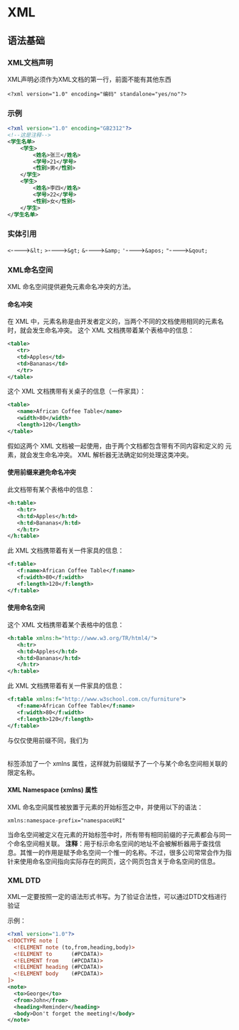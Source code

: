 # XML
## 语法基础
### XML文档声明
XML声明必须作为XML文档的第一行，前面不能有其他东西

`<?xml version="1.0" encoding="编码" standalone="yes/no"?> `
### 示例
```xml
<?xml version="1.0" encoding="GB2312"?>
<!--这是注释-->
<学生名单>
    <学生>
        <姓名>张三</姓名>
        <学号>21</学号>
        <性别>男</性别>
    </学生>
    <学生>
        <姓名>李四</姓名>
        <学号>22</学号>
        <性别>女</性别>
    </学生>
</学生名单>
```
### 实体引用
`<`---->`&lt;`
`>`---->`&gt;`
`&`---->`&amp;`
`'`---->`&apos;`
`"`---->`&qout;`

### XML命名空间
XML 命名空间提供避免元素命名冲突的方法。
#### 命名冲突
在 XML 中，元素名称是由开发者定义的，当两个不同的文档使用相同的元素名时，就会发生命名冲突。
这个 XML 文档携带着某个表格中的信息：
```xml
<table>
   <tr>
   <td>Apples</td>
   <td>Bananas</td>
   </tr>
</table>
```
这个 XML 文档携带有关桌子的信息（一件家具）：
```xml
<table>
   <name>African Coffee Table</name>
   <width>80</width>
   <length>120</length>
</table>
```
假如这两个 XML 文档被一起使用，由于两个文档都包含带有不同内容和定义的 <table> 元素，就会发生命名冲突。
XML 解析器无法确定如何处理这类冲突。

#### 使用前缀来避免命名冲突
此文档带有某个表格中的信息：
```xml
<h:table>
   <h:tr>
   <h:td>Apples</h:td>
   <h:td>Bananas</h:td>
   </h:tr>
</h:table>
```
此 XML 文档携带着有关一件家具的信息：
```xml
<f:table>
   <f:name>African Coffee Table</f:name>
   <f:width>80</f:width>
   <f:length>120</f:length>
</f:table>
```

#### 使用命名空间
这个 XML 文档携带着某个表格中的信息：
```xml
<h:table xmlns:h="http://www.w3.org/TR/html4/">
   <h:tr>
   <h:td>Apples</h:td>
   <h:td>Bananas</h:td>
   </h:tr>
</h:table>
```
此 XML 文档携带着有关一件家具的信息：
```xml
<f:table xmlns:f="http://www.w3school.com.cn/furniture">
   <f:name>African Coffee Table</f:name>
   <f:width>80</f:width>
   <f:length>120</f:length>
</f:table>
```
与仅仅使用前缀不同，我们为 <table> 标签添加了一个 xmlns 属性，这样就为前缀赋予了一个与某个命名空间相关联的限定名称。 
#### XML Namespace (xmlns) 属性
XML 命名空间属性被放置于元素的开始标签之中，并使用以下的语法：

`xmlns:namespace-prefix="namespaceURI"`

当命名空间被定义在元素的开始标签中时，所有带有相同前缀的子元素都会与同一个命名空间相关联。
**注释**：用于标示命名空间的地址不会被解析器用于查找信息。其惟一的作用是赋予命名空间一个惟一的名称。不过，很多公司常常会作为指针来使用命名空间指向实际存在的网页，这个网页包含关于命名空间的信息。

### XML DTD
XML一定要按照一定的语法形式书写。为了验证合法性，可以通过DTD文档进行验证

示例：
```xml dtd
<?xml version="1.0"?>
<!DOCTYPE note [
  <!ELEMENT note (to,from,heading,body)>
  <!ELEMENT to      (#PCDATA)>
  <!ELEMENT from    (#PCDATA)>
  <!ELEMENT heading (#PCDATA)>
  <!ELEMENT body    (#PCDATA)>
]>
<note>
  <to>George</to>
  <from>John</from>
  <heading>Reminder</heading>
  <body>Don't forget the meeting!</body>
</note>
```

